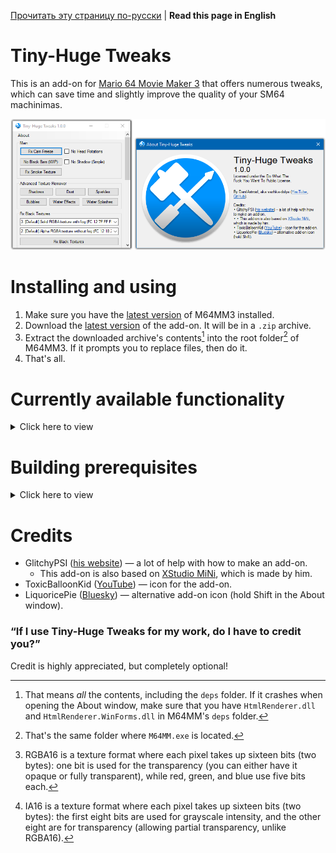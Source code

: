 [Прочитать эту страницу по-русски](https://github.com/vazhka-dolya/TinyHugeTweaks/blob/main/README.ru.md) | **Read this page in English**
# Tiny-Huge Tweaks
This is an add-on for [Mario 64 Movie Maker 3](https://github.com/projectcomet64/M64MM) that offers numerous tweaks, which can save time and slightly improve the quality of your SM64 machinimas.
<p align="center">
  <img src="https://github.com/vazhka-dolya/TinyHugeTweaks/blob/main/GitHubImg/ReadmeImage2_eng.png" width="666"/>
</p>

# Installing and using
1. Make sure you have the [latest version](https://github.com/projectcomet64/M64MM/releases/latest) of M64MM3 installed.
2. Download the [latest version](https://github.com/vazhka-dolya/TinyHugeTweaks/releases/latest) of the add-on. It will be in a `.zip` archive.
3. Extract the downloaded archive's contents[^1] into the root folder[^2] of M64MM3. If it prompts you to replace files, then do it.
4. That's all.
# Currently available functionality
<details>
  <summary>Click here to view</summary>

## Fix Cam Freeze
Implements [sm64rise's and integerbang's GameShark code](https://www.youtube.com/watch?v=FBRHespARdY) that fixes the camera being zoomed out. Intended to be a shortcut so that you don't have to reenter the code every time you use a new ROM.
## No Head Rotations
Replaces the normal standing animations with the Reading/C-Up animation, which does not have the potentially unwanted head rotations. Can be toggled. Intended as a shortcut.
## No Black Bars
Implements a SM64 ROM Manager tweak that removes the black bars that can be seen in SM64 and a lot of ROM Hacks.

Marked as Work-In-Progress since I'm not completely sure if it will work everywhere with the way it's currently implemented. It did work for me perfectly fine any time I tried to use it.
## No Shadow (Simple)
Implements a simple GameShark code that removes Mario's shadow. Most likely won't work on custom models. Intended as a shortcut.
## Fix Smoke Texture
Implements a SM64 ROM Manager tweak that fixes the smoke texture being mistakingly set to be RGBA16[^3] instead of IA16[^4].
## Advanced Texture Remover
Straight-up erases textures, turning them into blank, completely transparent images. Right now supports removing shadows, dust, sparkles, bubbles, water effects, and water splashes.
## Fix Black Textures
Implements [SM64 Save State Fixer](https://github.com/vazhka-dolya/sm64_save_state_fixer), which fixes the textures being black in older ROM hacks when using newer graphics plugins like GLideN64.
## Stars' Appearance
Allows you to change the stars' models from collected to uncollected and vice versa. You need to pause the game before using it, otherwise it's likely to crash SM64.
### Model Addresses
Since ROM hacks often have different RAM addresses for storing these models, Tiny-Huge Tweaks allows you to add your own addresses for the star models in different ROM hacks (see `TinyHugeTweaks/starAddresses.config`). You can find these addresses by using a tool like [STROOP](https://github.com/SM64-TAS-ABC/STROOP) (I recommend using Mupen64 with that).
## Show/Hide Body Parts
Implements a GameShark code that makes Mario's body invisible, but in a way that allows you to toggle it for each body part.

Marked as Work-In-Progress, because it doesn't support other body states (open hands, Wing Cap's wings, Metal Mario etc.) and custom models right now.

</details>

# Building prerequisites
<details>
  <summary>Click here to view</summary>
  
- Visual Studio 2022.
- M64MM3's repository in a folder called `M64MM` outside of where this repository is.
  - Example: if the `.sln` for BodyStates is in `C:/projects/TinyHugeTweaks/TinyHugeTweaks.sln`, the whole M64MM3 repository must be in `C:/projects/M64MM`.
- If you're on Windows, then, before extracting the archives, make sure to right-click the archive, open **Properties** and see if you have an **Unblock** checkbox. If you do, tick it and press **Apply**. If you don't do this and the archive(s) remain blocked, you may run into issues.
- *Depending on the circumstances*, you *may* have to do the following: go to **Menu** > **Tools** > **NuGet Package Manager** > **Package Manager Console** and enter `Install-Package HtmlRenderer.WinForms`. After that, go to **Menu** > **Project** > **Manage NuGet Packages…**, and make sure that both `HtmlRenderer.Core` and `HtmlRenderer.WinForms` are up-to-date.

</details>

# Credits
- GlitchyPSI ([his website](https://glitchypsi.xyz)) — a lot of help with how to make an add-on.
  - This add-on is also based on [XStudio MiNi](https://github.com/projectcomet64/xstudio-mini), which is made by him.
- ToxicBalloonKid ([YouTube](https://www.youtube.com/channel/UCbHbB9MXZYw4WgCeVXbic_Q)) — icon for the add-on.
- LiquoricePie ([Bluesky](https://bsky.app/profile/liquoricepie.bsky.social)) — alternative add-on icon (hold Shift in the About window).
### “If I use Tiny-Huge Tweaks for my work, do I have to credit you?”
Credit is highly appreciated, but completely optional!
[^1]: That means *all* the contents, including the `deps` folder. If it crashes when opening the About window, make sure that you have `HtmlRenderer.dll` and `HtmlRenderer.WinForms.dll` in M64MM's `deps` folder.
[^2]: That's the same folder where `M64MM.exe` is located.
[^3]: RGBA16 is a texture format where each pixel takes up sixteen bits (two bytes): one bit is used for the transparency (you can either have it opaque or fully transparent), while red, green, and blue use five bits each.
[^4]: IA16 is a texture format where each pixel takes up sixteen bits (two bytes): the first eight bits are used for grayscale intensity, and the other eight are for transparency (allowing partial transparency, unlike RGBA16).
